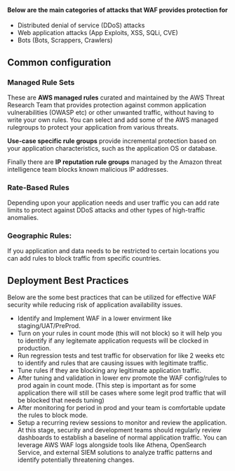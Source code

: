 #### Below are the main categories of attacks that WAF provides protection for
 - Distributed denial of service (DDoS) attacks 
 - Web application attacks (App Exploits, XSS, SQLi, CVE)
 - Bots (Bots, Scrappers, Crawlers)

## Common configuration

### Managed Rule Sets

These are **AWS managed rules** curated and maintained by the AWS Threat
Research Team that provides protection against common application vulnerabilities (OWASP etc) or other unwanted traffic, without having to write your own rules. You can select and add some of the AWS managed rulegroups to protect your application from various threats.

**Use-case specific rule groups** provide incremental protection based on your application characteristics, such as the application OS or database.

Finally there are **IP reputation rule groups** managed by the Amazon threat intelligence team blocks known malicious IP addresses.


### Rate-Based Rules
Depending upon your application needs and user traffic you can add rate limits to protect against DDoS attacks and other types of high-traffic anomalies.

### Geographic Rules:

If you application and data needs to be restricted to certain locations you can add  rules to block traffic from specific countries.



## Deployment Best Practices
Below are the some best practices that can be utilized for effective WAF security while reducing risk of application availability issues.

* Identify and Implement WAF in a lower envirment like staging/UAT/PreProd.
* Turn on your rules in count mode (this will not block) so it will help you to identify if any legitemate application requests will be clocked in production.
* Run regression tests and test traffic for observation for like 2 weeks etc to identify and rules that are causing issues with legitimate traffic.
* Tune rules if they are blocking any legitimate application traffic.
* After tuning and validation in lower env promote the WAF config/rules to prod again in count mode. (This step is important as for some application there will still be cases where some legit prod traffic that will be blocked that needs tuning)
* After monitoring for period in prod and your team is comfortable update the rules to block mode.
* Setup a recurring review sessions to monitor and review the application. At this stage, security and development teams should regularly review dashboards to establish a baseline of normal application traffic. You can leverage AWS WAF logs alongside tools like Athena, OpenSearch Service, and external SIEM solutions to analyze traffic patterns and identify potentially threatening changes.


